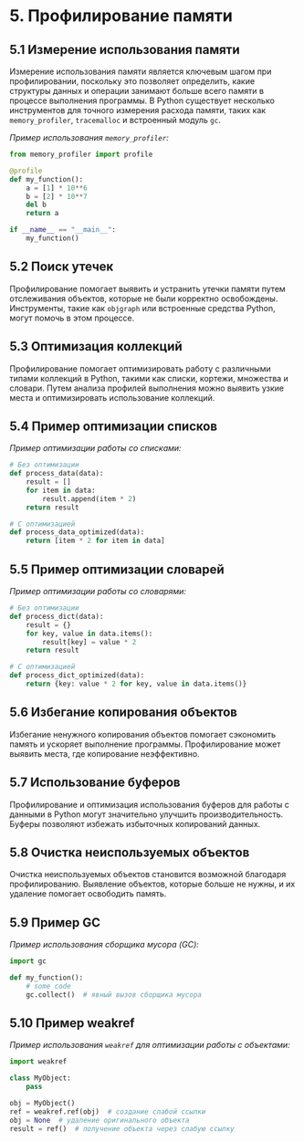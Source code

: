 # 5. Профилирование памяти

## 5.1 Измерение использования памяти

Измерение использования памяти является ключевым шагом при профилировании, поскольку это позволяет определить, какие структуры данных и операции занимают больше всего памяти в процессе выполнения программы. В Python существует несколько инструментов для точного измерения расхода памяти, таких как `memory_profiler`, `tracemalloc` и встроенный модуль `gc`.

*Пример использования `memory_profiler`:*
```python
from memory_profiler import profile

@profile
def my_function():
    a = [1] * 10**6
    b = [2] * 10**7
    del b
    return a

if __name__ == "__main__":
    my_function()
```

## 5.2 Поиск утечек

Профилирование помогает выявить и устранить утечки памяти путем отслеживания объектов, которые не были корректно освобождены. Инструменты, такие как `objgraph` или встроенные средства Python, могут помочь в этом процессе.

## 5.3 Оптимизация коллекций

Профилирование помогает оптимизировать работу с различными типами коллекций в Python, такими как списки, кортежи, множества и словари. Путем анализа профилей выполнения можно выявить узкие места и оптимизировать использование коллекций.

## 5.4 Пример оптимизации списков

*Пример оптимизации работы со списками:*
```python
# Без оптимизации
def process_data(data):
    result = []
    for item in data:
        result.append(item * 2)
    return result

# С оптимизацией
def process_data_optimized(data):
    return [item * 2 for item in data]
```

## 5.5 Пример оптимизации словарей

*Пример оптимизации работы со словарями:*
```python
# Без оптимизации
def process_dict(data):
    result = {}
    for key, value in data.items():
        result[key] = value * 2
    return result

# С оптимизацией
def process_dict_optimized(data):
    return {key: value * 2 for key, value in data.items()}
```

## 5.6 Избегание копирования объектов

Избегание ненужного копирования объектов помогает сэкономить память и ускоряет выполнение программы. Профилирование может выявить места, где копирование неэффективно.

## 5.7 Использование буферов

Профилирование и оптимизация использования буферов для работы с данными в Python могут значительно улучшить производительность. Буферы позволяют избежать избыточных копирований данных.

## 5.8 Очистка неиспользуемых объектов

Очистка неиспользуемых объектов становится возможной благодаря профилированию. Выявление объектов, которые больше не нужны, и их удаление помогает освободить память.

## 5.9 Пример GC

*Пример использования сборщика мусора (GC):*
```python
import gc

def my_function():
    # some code
    gc.collect()  # явный вызов сборщика мусора
```

## 5.10 Пример weakref

*Пример использования `weakref` для оптимизации работы с объектами:*
```python
import weakref

class MyObject:
    pass

obj = MyObject()
ref = weakref.ref(obj)  # создание слабой ссылки
obj = None  # удаление оригинального объекта
result = ref()  # получение объекта через слабую ссылку
```